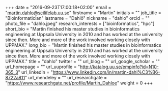 +++
date = "2016-09-23T17:00:18+02:00"
email = "martin.dahlo@scilifelab.uu.se"
firstname = "Martin"
initials = ""
job_title = "Bioinformatician"
lastname = "Dahlö"
nickname = "dahlo"
orcid = ""
photo_file = "dahlo.jpeg"
research_interests = ["bioinformatics", "hpc"]
short_bio = "Martin finished his master studies in bioinformatics engineering at Uppsala University in 2010 and has worked at the university since then. More and more of the work involved working closely with UPPMAX."
long_bio = "Martin finished his master studies in bioinformatics engineering at Uppsala University in 2010 and has worked at the university since then. More and more of the work involved working closely with UPPMAX."
title = "dahlo"
twitter = ""
url_blog = ""
url_google_scholar = ""
url_homepage = ""
url_uuprofile = "http://katalog.uu.se/empinfo?id=N10-365_3"
url_linkedin = "https://www.linkedin.com/in/martin-dahl%C3%B6-8722a811"
url_mendeley = ""
url_researchgate = "https://www.researchgate.net/profile/Martin_Dahloe"
weight = 0
+++

